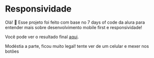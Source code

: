  # Responsividade 

 Olá! :wave: Esse projeto foi feito com base no 7 days of code da alura para entender mais sobre desenvolvimento mobile first e responsividade!

 Você pode ver o resultado final [aqui](https://7-days-responsive.vercel.app/).

 Modéstia a parte, ficou muito legal! tente ver de um celular e mexer nos botões